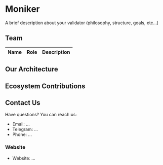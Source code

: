 # Moniker

A brief description about your validator (philosophy, structure, goals, etc...)

## Team


| Name            | Role    | Description                  |
| --------------- | ------- | ---------------------------- |


## Our Architecture



## Ecosystem Contributions


## Contact Us

Have questions? You can reach us:

- Email: ...
- Telegram: ...
- Phone: ...

### Website

- Website: ...